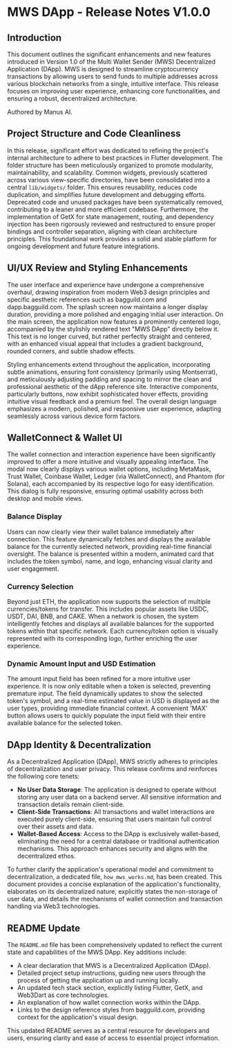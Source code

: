 # MWS DApp - Release Notes V1.0.0

## Introduction

This document outlines the significant enhancements and new features introduced in Version 1.0 of the Multi Wallet Sender (MWS) Decentralized Application (DApp). MWS is designed to streamline cryptocurrency transactions by allowing users to send funds to multiple addresses across various blockchain networks from a single, intuitive interface. This release focuses on improving user experience, enhancing core functionalities, and ensuring a robust, decentralized architecture.

Authored by Manus AI.

## Project Structure and Code Cleanliness

In this release, significant effort was dedicated to refining the project's internal architecture to adhere to best practices in Flutter development. The folder structure has been meticulously organized to promote modularity, maintainability, and scalability. Common widgets, previously scattered across various view-specific directories, have been consolidated into a central `lib/widgets/` folder. This ensures reusability, reduces code duplication, and simplifies future development and debugging efforts. Deprecated code and unused packages have been systematically removed, contributing to a leaner and more efficient codebase. Furthermore, the implementation of GetX for state management, routing, and dependency injection has been rigorously reviewed and restructured to ensure proper bindings and controller separation, aligning with clean architecture principles. This foundational work provides a solid and stable platform for ongoing development and future feature integrations.

## UI/UX Review and Styling Enhancements

The user interface and experience have undergone a comprehensive overhaul, drawing inspiration from modern Web3 design principles and specific aesthetic references such as bagguild.com and dapp.bagguild.com. The splash screen now maintains a longer display duration, providing a more polished and engaging initial user interaction. On the main screen, the application now features a prominently centered logo, accompanied by the stylishly rendered text "MWS DApp" directly below it. This text is no longer curved, but rather perfectly straight and centered, with an enhanced visual appeal that includes a gradient background, rounded corners, and subtle shadow effects.

Styling enhancements extend throughout the application, incorporating subtle animations, ensuring font consistency (primarily using Montserrat), and meticulously adjusting padding and spacing to mirror the clean and professional aesthetic of the dApp reference site. Interactive components, particularly buttons, now exhibit sophisticated hover effects, providing intuitive visual feedback and a premium feel. The overall design language emphasizes a modern, polished, and responsive user experience, adapting seamlessly across various device form factors.

## WalletConnect & Wallet UI

The wallet connection and interaction experience have been significantly improved to offer a more intuitive and visually appealing interface. The modal now clearly displays various wallet options, including MetaMask, Trust Wallet, Coinbase Wallet, Ledger (via WalletConnect), and Phantom (for Solana), each accompanied by its respective logo for easy identification. This dialog is fully responsive, ensuring optimal usability across both desktop and mobile views.

### Balance Display

Users can now clearly view their wallet balance immediately after connection. This feature dynamically fetches and displays the available balance for the currently selected network, providing real-time financial oversight. The balance is presented within a modern, animated card that includes the token symbol, name, and logo, enhancing visual clarity and user engagement.

### Currency Selection

Beyond just ETH, the application now supports the selection of multiple currencies/tokens for transfer. This includes popular assets like USDC, USDT, DAI, BNB, and CAKE. When a network is chosen, the system intelligently fetches and displays all available balances for the supported tokens within that specific network. Each currency/token option is visually represented with its corresponding logo, further enriching the user experience.

### Dynamic Amount Input and USD Estimation

The amount input field has been refined for a more intuitive user experience. It is now only editable when a token is selected, preventing premature input. The field dynamically updates to show the selected token's symbol, and a real-time estimated value in USD is displayed as the user types, providing immediate financial context. A convenient 'MAX' button allows users to quickly populate the input field with their entire available balance for the selected token.

## DApp Identity & Decentralization

As a Decentralized Application (DApp), MWS strictly adheres to principles of decentralization and user privacy. This release confirms and reinforces the following core tenets:

* **No User Data Storage**: The application is designed to operate without storing any user data on a backend server. All sensitive information and transaction details remain client-side.
* **Client-Side Transactions**: All transactions and wallet interactions are executed purely client-side, ensuring that users maintain full control over their assets and data.
* **Wallet-Based Access**: Access to the DApp is exclusively wallet-based, eliminating the need for a central database or traditional authentication mechanisms. This approach enhances security and aligns with the decentralized ethos.

To further clarify the application's operational model and commitment to decentralization, a dedicated file, `how_mws_works.md`, has been created. This document provides a concise explanation of the application's functionality, elaborates on its decentralized nature, explicitly states the non-storage of user data, and details the mechanisms of wallet connection and transaction handling via Web3 technologies.

## README Update

The `README.md` file has been comprehensively updated to reflect the current state and capabilities of the MWS DApp. Key additions include:

* A clear declaration that MWS is a Decentralized Application (DApp).
* Detailed project setup instructions, guiding new users through the process of getting the application up and running locally.
* An updated tech stack section, explicitly listing Flutter, GetX, and Web3Dart as core technologies.
* An explanation of how wallet connection works within the DApp.
* Links to the design reference styles from bagguild.com, providing context for the application's visual design.

This updated README serves as a central resource for developers and users, ensuring clarity and ease of access to essential project information.
